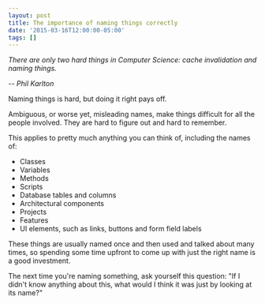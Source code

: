 ```yaml
---
layout: post
title: The importance of naming things correctly
date: '2015-03-16T12:00:00-05:00'
tags: []
---
```

_There are only two hard things in Computer Science: cache invalidation and naming things._

_-- Phil Karlton_

Naming things is hard, but doing it right pays off.

Ambiguous, or worse yet, misleading names, make things difficult for all the people involved. They are hard to figure out and hard to remember.

This applies to pretty much anything you can think of, including the names of:

- Classes
- Variables
- Methods
- Scripts
- Database tables and columns
- Architectural components
- Projects
- Features
- UI elements, such as links, buttons and form field labels

These things are usually named once and then used and talked about many times, so spending some time upfront to come up with just the right name is a good investment.

The next time you're naming something, ask yourself this question: "If I didn't know anything about this, what would I think it was just by looking at its name?"
